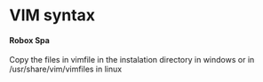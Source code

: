 # VIM syntax


#### Robox Spa
Copy the files in vimfile in the instalation directory in windows or in /usr/share/vim/vimfiles in linux
